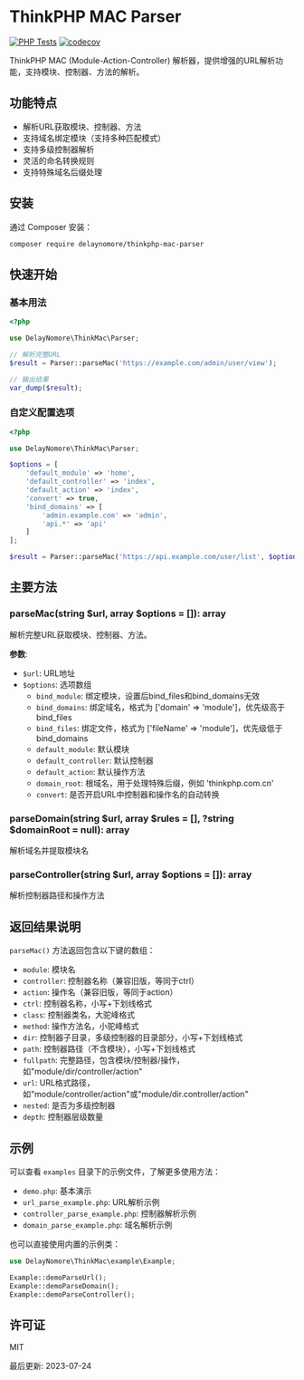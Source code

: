 # ThinkPHP MAC Parser

[![PHP Tests](https://github.com/delay-no-more/thinkphp-mac-parser/actions/workflows/php-tests.yml/badge.svg)](https://github.com/delay-no-more/thinkphp-mac-parser/actions/workflows/php-tests.yml)
[![codecov](https://codecov.io/gh/delay-no-more/thinkphp-mac-parser/branch/master/graph/badge.svg)](https://codecov.io/gh/delay-no-more/thinkphp-mac-parser)

ThinkPHP MAC (Module-Action-Controller) 解析器，提供增强的URL解析功能，支持模块、控制器、方法的解析。

## 功能特点

- 解析URL获取模块、控制器、方法
- 支持域名绑定模块（支持多种匹配模式）
- 支持多级控制器解析
- 灵活的命名转换规则
- 支持特殊域名后缀处理

## 安装

通过 Composer 安装：

```bash
composer require delaynomore/thinkphp-mac-parser
```

## 快速开始

### 基本用法

```php
<?php

use DelayNomore\ThinkMac\Parser;

// 解析完整URL
$result = Parser::parseMac('https://example.com/admin/user/view');

// 输出结果
var_dump($result);
```

### 自定义配置选项

```php
<?php

use DelayNomore\ThinkMac\Parser;

$options = [
    'default_module' => 'home',
    'default_controller' => 'index',
    'default_action' => 'index',
    'convert' => true,
    'bind_domains' => [
        'admin.example.com' => 'admin',
        'api.*' => 'api'
    ]
];

$result = Parser::parseMac('https://api.example.com/user/list', $options);
```

## 主要方法

### parseMac(string $url, array $options = []): array

解析完整URL获取模块、控制器、方法。

**参数**:
- `$url`: URL地址
- `$options`: 选项数组
  - `bind_module`: 绑定模块，设置后bind_files和bind_domains无效
  - `bind_domains`: 绑定域名，格式为 ['domain' => 'module']，优先级高于bind_files
  - `bind_files`: 绑定文件，格式为 ['fileName' => 'module']，优先级低于bind_domains
  - `default_module`: 默认模块
  - `default_controller`: 默认控制器
  - `default_action`: 默认操作方法
  - `domain_root`: 根域名，用于处理特殊后缀，例如 'thinkphp.com.cn'
  - `convert`: 是否开启URL中控制器和操作名的自动转换

### parseDomain(string $url, array $rules = [], ?string $domainRoot = null): array

解析域名并提取模块名

### parseController(string $url, array $options = []): array

解析控制器路径和操作方法

## 返回结果说明

`parseMac()` 方法返回包含以下键的数组：

- `module`: 模块名
- `controller`: 控制器名称（兼容旧版，等同于ctrl）
- `action`: 操作名（兼容旧版，等同于action）
- `ctrl`: 控制器名称，小写+下划线格式
- `class`: 控制器类名，大驼峰格式
- `method`: 操作方法名，小驼峰格式
- `dir`: 控制器子目录，多级控制器的目录部分，小写+下划线格式
- `path`: 控制器路径（不含模块），小写+下划线格式
- `fullpath`: 完整路径，包含模块/控制器/操作，如"module/dir/controller/action"
- `url`: URL格式路径，如"module/controller/action"或"module/dir.controller/action"
- `nested`: 是否为多级控制器
- `depth`: 控制器层级数量

## 示例

可以查看 `examples` 目录下的示例文件，了解更多使用方法：

- `demo.php`: 基本演示
- `url_parse_example.php`: URL解析示例
- `controller_parse_example.php`: 控制器解析示例
- `domain_parse_example.php`: 域名解析示例

也可以直接使用内置的示例类：

```php
use DelayNomore\ThinkMac\example\Example;

Example::demoParseUrl();
Example::demoParseDomain();
Example::demoParseController();
```

## 许可证

MIT

最后更新: 2023-07-24
